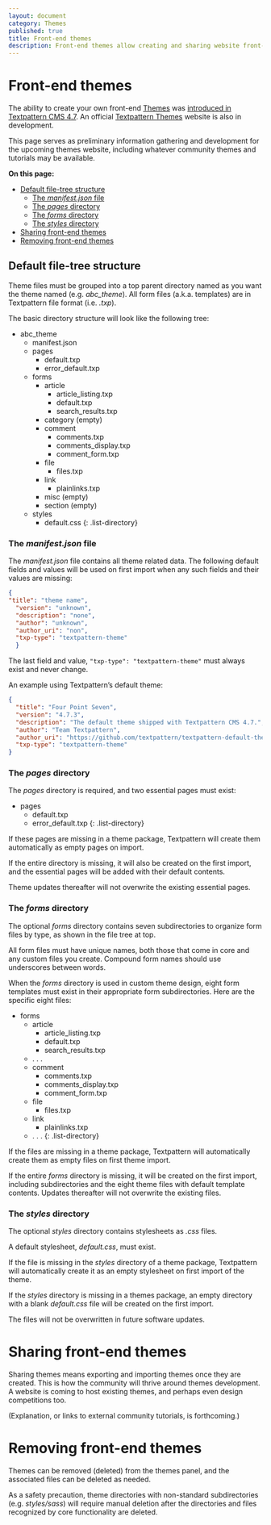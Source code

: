 ```yaml
---
layout: document
category: Themes
published: true
title: Front-end themes
description: Front-end themes allow creating and sharing website front-end designs, or creating different designs for different sections of a given website.
---
```


# Front-end themes

The ability to create your own front-end [Themes](https://docs.textpattern.com/administration/themes-panel) was [introduced in Textpattern CMS 4.7](https://textpattern.com/weblog/403/textpattern-cms-gains-themes-support). An official [Textpattern Themes](https://github.com/textpattern/textpattern-themes-website) website is also in development.

This page serves as preliminary information gathering and development for the upcoming themes website, including whatever community themes and tutorials may be available.

**On this page:**

* [Default file-tree structure](#default-file-tree-structure)
  * [The *manifest.json* file](#the-manifestjson-file)
  * [The *pages* directory](#the-pages-directory)
  * [The *forms* directory](#the-forms-directory)
  * [The *styles* directory](#the-styles-directory)
* [Sharing front-end themes](#sharing-front-end-themes)
* [Removing front-end themes](#removing-front-end-themes)

## Default file-tree structure 

Theme files must be grouped into a top parent directory named as you want the theme named (e.g. *abc_theme*). All form files (a.k.a. templates) are in Textpattern file format (i.e.  *.txp*).

The basic directory structure will look like the following tree:

* abc_theme
  * manifest.json
  * pages
    * default.txp
    * error_default.txp
  * forms
    * article
      * article_listing.txp
      * default.txp
      * search_results.txp
    * category (empty)
    * comment
      * comments.txp
      * comments_display.txp
      * comment_form.txp
    * file
      * files.txp
    * link
      * plainlinks.txp
    * misc (empty)
    * section (empty) 
  * styles
    * default.css
{: .list-directory}

### The *manifest.json* file

The _manifest.json_ file contains all theme related data. The following default fields and values will be used on first import when any such fields and their values are missing:

```json
{
"title": "theme name",
  "version": "unknown",
  "description": "none",
  "author": "unknown",
  "author_uri": "non",
  "txp-type": "textpattern-theme"
  }
```

The last field and value, `"txp-type": "textpattern-theme"` must always exist and never change.

An example using Textpattern’s default theme:

``` json
{
  "title": "Four Point Seven",
  "version": "4.7.3",
  "description": "The default theme shipped with Textpattern CMS 4.7.",
  "author": "Team Textpattern",
  "author_uri": "https://github.com/textpattern/textpattern-default-theme",
  "txp-type": "textpattern-theme"
}
``` 

### The *pages* directory

The *pages* directory is required, and two essential pages must exist: 

* pages
  * default.txp
  * error_default.txp
{: .list-directory}

If these pages are missing in a theme package, Textpattern will create them automatically as empty pages on import.  

If the entire directory is missing, it will also be created on the first import, and the essential pages will be added with their default contents.

Theme updates thereafter will not overwrite the existing essential pages.

### The *forms* directory

The optional *forms* directory contains seven subdirectories to organize form files by type, as shown in the file tree at top.

All form files must have unique names, both those that come in core and any custom files you create. Compound form names should use underscores between words.

When the *forms* directory is used in custom theme design, eight form templates must exist in their appropriate form subdirectories. Here are the specific eight files:

* forms
  * article
    * article_listing.txp
    * default.txp
    * search_results.txp
  * . . .
  * comment
    * comments.txp
    * comments_display.txp
    * comment_form.txp
  * file
    * files.txp
  * link
    * plainlinks.txp
  * . . .
{: .list-directory}

If the files are missing in a theme package, Textpattern will automatically create them as empty files on first theme import.

If the entire *forms* directory is missing, it will be created on the first import, including subdirectories and the eight theme files with default template contents. Updates thereafter will not overwrite the existing files.

### The *styles* directory

The optional *styles* directory contains stylesheets as *.css* files.  

A default stylesheet, *default.css*, must exist.

If the file is missing in the *styles* directory of a theme package, Textpattern will automatically create it as an empty stylesheet on first import of the theme.  

If the *styles* directory is missing in a themes package, an empty directory with a blank *default.css* file will be created on the first import.

The files will not be overwritten in future software updates.

#  Sharing front-end themes

Sharing themes means exporting and importing themes once they are created. This is how the community will thrive around themes development. A website is coming to host existing themes, and  perhaps even design competitions too.

(Explanation, or links to external community tutorials, is forthcoming.)

# Removing front-end themes

Themes can be removed (deleted) from the themes panel, and the associated files can be deleted as needed.  

As a safety precaution, theme directories with non-standard subdirectories (e.g. *styles/sass*) will require manual deletion after the directories and files recognized by core functionality are deleted.
